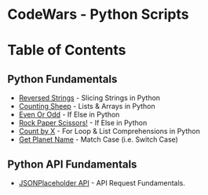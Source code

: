 # CodeWars - Python Scripts

# Table of Contents

## Python Fundamentals 

* [Reversed Strings](https://github.com/timmccann222/Scripts/tree/main/Python-Scripts/CodeWars/Python/Reversed%20Strings) - Slicing Strings in Python
* [Counting Sheep](https://github.com/timmccann222/Scripts/tree/main/Python-Scripts/CodeWars/Python/Counting%20Sheep) - Lists & Arrays in Python
* [Even Or Odd](https://github.com/timmccann222/Scripts/tree/main/Python-Scripts/CodeWars/Python/Even%20Or%20Odd) - If Else in Python
* [Rock Paper Scissors!](https://github.com/timmccann222/Scripts/tree/main/Python-Scripts/CodeWars/Python/Rock%20Paper%20Scissors!) - If Else in Python
* [Count by X](https://github.com/timmccann222/Scripts/tree/main/Python-Scripts/CodeWars/Python/Count%20by%20X) - For Loop & List Comprehensions in Python
* [Get Planet Name](https://github.com/timmccann222/Scripts/tree/main/Python-Scripts/CodeWars/Python/Get%20Planet%20Name) - Match Case (i.e. Switch Case)

## Python API Fundamentals

* [JSONPlaceholder API]() - API Request Fundamentals.
